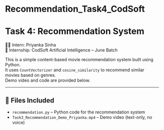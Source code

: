 # Recommendation_Task4_CodSoft
# Task 4: Recommendation System  
👩‍💻 Intern: Priyanka Sinha  
📅 Internship: CodSoft Artificial Intelligence – June Batch

This is a simple content-based movie recommendation system built using Python.  
It uses `CountVectorizer` and `cosine_similarity` to recommend similar movies based on genres.  
Demo video and code are provided below.

---

## 📁 Files Included

- `recommendation.py` – Python code for the recommendation system  
- `Task3_Recommendation_Demo_Priyanka.mp4` – Demo video (text-only, no voice)

